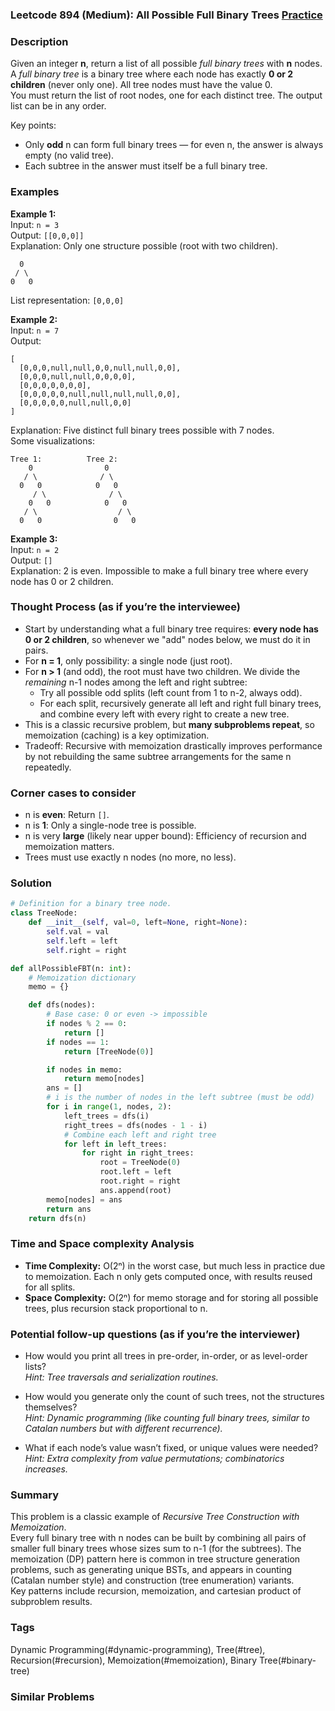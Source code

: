 ### Leetcode 894 (Medium): All Possible Full Binary Trees [Practice](https://leetcode.com/problems/all-possible-full-binary-trees)

### Description  
Given an integer **n**, return a list of all possible *full binary trees* with **n** nodes.  
A *full binary tree* is a binary tree where each node has exactly **0 or 2 children** (never only one). All tree nodes must have the value 0.  
You must return the list of root nodes, one for each distinct tree. The output list can be in any order.

Key points:
- Only **odd** n can form full binary trees — for even n, the answer is always empty (no valid tree).
- Each subtree in the answer must itself be a full binary tree.

### Examples  

**Example 1:**  
Input: `n = 3`  
Output: `[[0,0,0]]`  
Explanation: Only one structure possible (root with two children).  
```
  0
 / \
0   0
```
List representation: `[0,0,0]`

**Example 2:**  
Input: `n = 7`  
Output:  
```
[
  [0,0,0,null,null,0,0,null,null,0,0],
  [0,0,0,null,null,0,0,0,0],
  [0,0,0,0,0,0,0],
  [0,0,0,0,0,null,null,null,null,0,0],
  [0,0,0,0,0,null,null,0,0]
]
```
Explanation: Five distinct full binary trees possible with 7 nodes.  
Some visualizations:
```
Tree 1:          Tree 2:
    0                0
   / \              / \
  0   0            0   0
     / \              / \
    0   0            0   0
   / \                  / \
  0   0                0   0
```

**Example 3:**  
Input: `n = 2`  
Output: `[]`  
Explanation: 2 is even. Impossible to make a full binary tree where every node has 0 or 2 children.

### Thought Process (as if you’re the interviewee)  
- Start by understanding what a full binary tree requires: **every node has 0 or 2 children**, so whenever we "add" nodes below, we must do it in pairs.
- For **n = 1**, only possibility: a single node (just root).
- For **n > 1** (and odd), the root must have two children. We divide the *remaining* n-1 nodes among the left and right subtree:
  - Try all possible odd splits (left count from 1 to n-2, always odd).
  - For each split, recursively generate all left and right full binary trees, and combine every left with every right to create a new tree.
- This is a classic recursive problem, but **many subproblems repeat**, so memoization (caching) is a key optimization.
- Tradeoff: Recursive with memoization drastically improves performance by not rebuilding the same subtree arrangements for the same n repeatedly.

### Corner cases to consider  
- n is **even**: Return `[]`.
- n is **1**: Only a single-node tree is possible.
- n is very **large** (likely near upper bound): Efficiency of recursion and memoization matters.
- Trees must use exactly n nodes (no more, no less).

### Solution

```python
# Definition for a binary tree node.
class TreeNode:
    def __init__(self, val=0, left=None, right=None):
        self.val = val
        self.left = left
        self.right = right

def allPossibleFBT(n: int):
    # Memoization dictionary
    memo = {}

    def dfs(nodes):
        # Base case: 0 or even -> impossible
        if nodes % 2 == 0:
            return []
        if nodes == 1:
            return [TreeNode(0)]

        if nodes in memo:
            return memo[nodes]
        ans = []
        # i is the number of nodes in the left subtree (must be odd)
        for i in range(1, nodes, 2):
            left_trees = dfs(i)
            right_trees = dfs(nodes - 1 - i)
            # Combine each left and right tree
            for left in left_trees:
                for right in right_trees:
                    root = TreeNode(0)
                    root.left = left
                    root.right = right
                    ans.append(root)
        memo[nodes] = ans
        return ans
    return dfs(n)
```

### Time and Space complexity Analysis  

- **Time Complexity:** O(2ⁿ) in the worst case, but much less in practice due to memoization. Each n only gets computed once, with results reused for all splits.
- **Space Complexity:** O(2ⁿ) for memo storage and for storing all possible trees, plus recursion stack proportional to n.

### Potential follow-up questions (as if you’re the interviewer)  

- How would you print all trees in pre-order, in-order, or as level-order lists?  
  *Hint: Tree traversals and serialization routines.*

- How would you generate only the count of such trees, not the structures themselves?  
  *Hint: Dynamic programming (like counting full binary trees, similar to Catalan numbers but with different recurrence).*

- What if each node’s value wasn’t fixed, or unique values were needed?  
  *Hint: Extra complexity from value permutations; combinatorics increases.*

### Summary
This problem is a classic example of *Recursive Tree Construction with Memoization*.  
Every full binary tree with n nodes can be built by combining all pairs of smaller full binary trees whose sizes sum to n-1 (for the subtrees). The memoization (DP) pattern here is common in tree structure generation problems, such as generating unique BSTs, and appears in counting (Catalan number style) and construction (tree enumeration) variants.  
Key patterns include recursion, memoization, and cartesian product of subproblem results.

### Tags
Dynamic Programming(#dynamic-programming), Tree(#tree), Recursion(#recursion), Memoization(#memoization), Binary Tree(#binary-tree)

### Similar Problems
